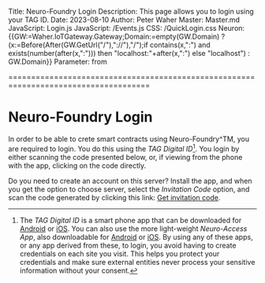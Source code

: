 Title: Neuro-Foundry Login
Description: This page allows you to login using your TAG ID.
Date: 2023-08-10
Author: Peter Waher
Master: Master.md
JavaScript: Login.js
JavaScript: /Events.js
CSS: /QuickLogin.css
Neuron: {{GW:=Waher.IoTGateway.Gateway;Domain:=empty(GW.Domain) ? (x:=Before(After(GW.GetUrl("/"),"://"),"/");if contains(x,":") and exists(number(after(x,":"))) then "localhost:"+after(x,":") else "localhost") : GW.Domain}}
Parameter: from

=====================================================================================

Neuro-Foundry Login
======================

In order to be able to crete smart contracts using Neuro-Foundry^TM, you are required to login. You do this using the 
*TAG Digital ID*[^tagid]. You login by either scanning the code presented below, or, if viewing from the phone with the app,
clicking on the code directly.

<div id="quickLoginCode" data-mode="image" data-serviceId="{{QuickLoginServiceId(Request) ??? (
UserName:="Dev"+floor(Uniform(1,1000000));
TokenStr:=CreateJwt({
	"jti":Base64Encode(Gateway.NextBytes(32)),
	"sub":UserName,
	"iat":floor(NowUtc.Subtract(Waher.Content.JSON.UnixEpoch).TotalSeconds),
	"exp":floor(NowUtc.AddHours(1).Subtract(Waher.Content.JSON.UnixEpoch).TotalSeconds)
});
Token:=Create(Waher.Security.JWT.JwtToken,TokenStr);
QuickLoginUser:=Create(Waher.Security.JWT.ExternalUser,UserName,Token);
SeeOther(from))}}" 
data-purpose="To perform a quick login on {{Domain}}, to access Neuro-Foundry. This login request is valid for one (1) minute."></div>

Do you need to create an account on this server? Install the app, and when you get the option to choose server, select the
*Invitation Code* option, and scan the code generated by clicking this link: 
<a href="/NeuroFoundry/Invitation.md" target="_blank">Get invitation code</a>.

[^tagid]:	The *TAG Digital ID* is a smart phone app that can be downloaded for 
[Android](https://play.google.com/store/apps/details?id=com.tag.IdApp) or 
[iOS](https://apps.apple.com/tr/app/trust-anchor-id/id1580610247). You can also use
the more light-weight *Neuro-Access App*, also downloadable for
[Android](https://play.google.com/store/apps/details?id=com.tag.NeuroAccess) or
[iOS](https://apps.apple.com/app/neuro-access/id6446863270).
By using any of these apps, or any app derived from these, to login, you avoid 
having to create credentials on each site you visit. This helps you protect your 
credentials and make sure external entities never process your sensitive information 
without your consent.